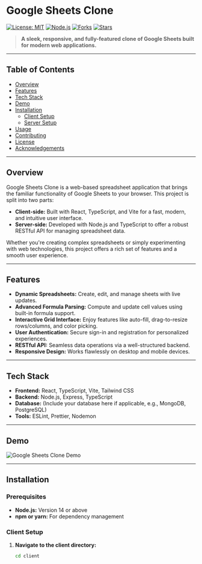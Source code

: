 # Google Sheets Clone

[![License: MIT](https://img.shields.io/badge/License-MIT-green.svg)](LICENSE)
[![Node.js](https://img.shields.io/badge/Node-v14+-blue.svg)](https://nodejs.org/)
[![Forks](https://img.shields.io/github/forks/your-repo-name.svg)](https://github.com/your-repo-name)
[![Stars](https://img.shields.io/github/stars/your-repo-name.svg)](https://github.com/your-repo-name)

> **A sleek, responsive, and fully-featured clone of Google Sheets built for modern web applications.**

---

## Table of Contents

- [Overview](#overview)
- [Features](#features)
- [Tech Stack](#tech-stack)
- [Demo](#demo)
- [Installation](#installation)
  - [Client Setup](#client-setup)
  - [Server Setup](#server-setup)
- [Usage](#usage)
- [Contributing](#contributing)
- [License](#license)
- [Acknowledgements](#acknowledgements)

---

## Overview

Google Sheets Clone is a web-based spreadsheet application that brings the familiar functionality of Google Sheets to your browser. This project is split into two parts:

- **Client-side:** Built with React, TypeScript, and Vite for a fast, modern, and intuitive user interface.
- **Server-side:** Developed with Node.js and TypeScript to offer a robust RESTful API for managing spreadsheet data.

Whether you're creating complex spreadsheets or simply experimenting with web technologies, this project offers a rich set of features and a smooth user experience.

---

## Features

- **Dynamic Spreadsheets:** Create, edit, and manage sheets with live updates.
- **Advanced Formula Parsing:** Compute and update cell values using built-in formula support.
- **Interactive Grid Interface:** Enjoy features like auto-fill, drag-to-resize rows/columns, and color picking.
- **User Authentication:** Secure sign-in and registration for personalized experiences.
- **RESTful API:** Seamless data operations via a well-structured backend.
- **Responsive Design:** Works flawlessly on desktop and mobile devices.

---

## Tech Stack

- **Frontend:** React, TypeScript, Vite, Tailwind CSS
- **Backend:** Node.js, Express, TypeScript
- **Database:** (Include your database here if applicable, e.g., MongoDB, PostgreSQL)
- **Tools:** ESLint, Prettier, Nodemon

---

## Demo

![Google Sheets Clone Demo](https://google-sheets-clone-one.vercel.app)



---

## Installation

### Prerequisites

- **Node.js:** Version 14 or above
- **npm or yarn:** For dependency management

### Client Setup

1. **Navigate to the client directory:**
   ```bash
   cd client
